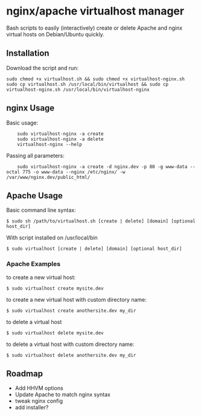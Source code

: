 nginx/apache virtualhost manager
===========

Bash scripts to easily (interactively) create or delete Apache and nginx virtual hosts on Debian/Ubuntu quickly.

## Installation ##

Download the script and run:

`
sudo chmod +x virtualhost.sh && sudo chmod +x virtualhost-nginx.sh sudo cp virtualhost.sh /usr/local/bin/virtualhost && sudo cp virtualhost-nginx.sh /usr/local/bin/virtualhost-nginx
`

## nginx Usage ##

Basic usage:

        sudo virtualhost-nginx -a create
        sudo virtualhost-nginx -a delete
        virtualhost-nginx --help

Passing all parameters:

        sudo virtualhost-nginx -a create -d nginx.dev -p 80 -g www-data --octal 775 -o www-data --nginx /etc/nginx/ -w /var/www/nginx.dev/public_html/


## Apache Usage ##

Basic command line syntax:

    $ sudo sh /path/to/virtualhost.sh [create | delete] [domain] [optional host_dir]
    
With script installed on /usr/local/bin

    $ sudo virtualhost [create | delete] [domain] [optional host_dir]
    
### Apache Examples ###

to create a new virtual host:

    $ sudo virtualhost create mysite.dev
  
to create a new virtual host with custom directory name:

    $ sudo virtualhost create anothersite.dev my_dir
  
to delete a virtual host

    $ sudo virtualhost delete mysite.dev
  
to delete a virtual host with custom directory name:

    $ sudo virtualhost delete anothersite.dev my_dir

## Roadmap ##

* Add HHVM options
* Update Apache to match nginx syntax
* tweak nginx config
* add installer?
